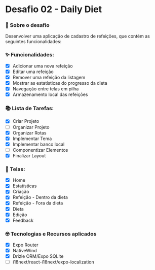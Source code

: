 # Desafio 02 - Daily Diet

### 🚀 Sobre o desafio

Desenvolver uma aplicação de cadastro de refeições, que contém as seguintes funcionalidades:

### ✨ Funcionalidades:

-   [x] Adicionar uma nova refeição
-   [x] Editar uma refeição
-   [x] Remover uma refeição da listagem
-   [x] Mostrar as estatísticas do progresso da dieta
-   [x] Navegação entre telas em pilha
-   [x] Armazenamento local das refeições

### 📚 Lista de Tarefas:

-   [x] Criar Projeto
-   [ ] Organizar Projeto
-   [x] Organizar Rotas
-   [x] Implementar Tema
-   [x] Implementar banco local
-   [ ] Componentizar Elementos
-   [x] Finalizar Layout

### 📱 Telas:

-   [x] Home
-   [x] Estatísticas
-   [x] Criação
-   [x] Refeição - Dentro da dieta
-   [x] Refeição - Fora da dieta
-   [x] Dieta
-   [x] Edição
-   [x] Feedback

### 🤓 Tecnologias e Recursos aplicados

-   [x] Expo Router
-   [x] NativeWind
-   [x] Drizle ORM/Expo SQLite
-   [ ] i18next/react-i18next/expo-localization
